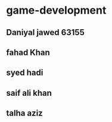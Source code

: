 # game-development
## Daniyal jawed 63155
## fahad Khan
## syed hadi 
## saif ali khan 
## talha aziz 
